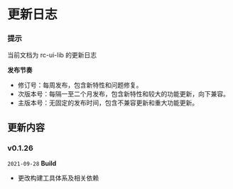 # 更新日志

### 提示

当前文档为 rc-ui-lib 的更新日志

**发布节奏**

- 修订号：每周发布，包含新特性和问题修复。
- 次版本号：每隔一至二个月发布，包含新特性和较大的功能更新，向下兼容。
- 主版本号：无固定的发布时间，包含不兼容更新和重大功能更新。

## 更新内容

### v0.1.26

`2021-09-28`
**Build**
- 更改构建工具体系及相关依赖


